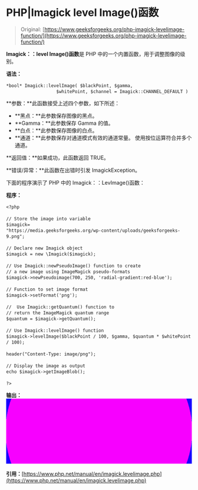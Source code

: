 # PHP|Imagick level Image()函数

> Original: [https://www.geeksforgeeks.org/php-imagick-levelimage-function/](https://www.geeksforgeeks.org/php-imagick-levelimage-function/)

**Imagick：：level Image()函数**是 PHP 中的一个内置函数，用于调整图像的级别。

**语法：**

```
*bool* Imagick::levelImage( $blackPoint, $gamma, 
                   $whitePoint, $channel = Imagick::CHANNEL_DEFAULT ) 
```

**参数：**此函数接受上述四个参数，如下所述：

*   **黑点：**此参数保存图像的黑点。
*   **Gamma：**此参数保存 Gamma 的值。
*   **白点：**此参数保存图像的白点。
*   **通道：**此参数保存对通道模式有效的通道常量。 使用按位运算符合并多个通道。

**返回值：**如果成功，此函数返回 TRUE。

**错误/异常：**此函数在出错时引发 ImagickException。

下面的程序演示了 PHP 中的 Imagick：：LevImage()函数：

**程序：**

```
<?php

// Store the image into variable
$imagick=
"https://media.geeksforgeeks.org/wp-content/uploads/geeksforgeeks-9.png";

// Declare new Imagick object
$imagick = new \Imagick($imagick);

// Use Imagick::newPseudoImage() function to create
// a new image using ImageMagick pseudo-formats
$imagick->newPseudoimage(700, 250, 'radial-gradient:red-blue');

// Function to set image format
$imagick->setFormat('png');

//  Use Imagick::getQuantum() function to
// return the ImageMagick quantum range
$quantum = $imagick->getQuantum();

// Use Imagick::levelImage() function
$imagick->levelImage($blackPoint / 100, $gamma, $quantum * $whitePoint / 100);

header("Content-Type: image/png");

// Display the image as output
echo $imagick->getImageBlob();

?>
```

**输出：**
![](img/dee0c3320f1a3e70a6f10e2e585c1b7f.png)

**引用：**[https://www.php.net/manual/en/imagick.levelimage.php](https://www.php.net/manual/en/imagick.levelimage.php)